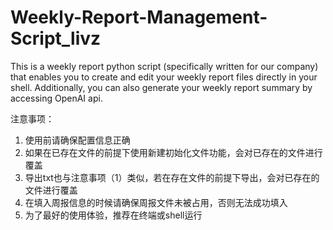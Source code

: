# Weekly-Report-Management-Script_livz
This is a weekly report python script (specifically written for our company) that enables you to create and edit your weekly report files directly in your shell.
Additionally, you can also generate your weekly report summary by accessing OpenAI api.

注意事项：
1. 使用前请确保配置信息正确
2. 如果在已存在文件的前提下使用新建初始化文件功能，会对已存在的文件进行覆盖
3. 导出txt也与注意事项（1）类似，若在存在文件的前提下导出，会对已存在的文件进行覆盖
4. 在填入周报信息的时候请确保周报文件未被占用，否则无法成功填入
5. 为了最好的使用体验，推荐在终端或shell运行

